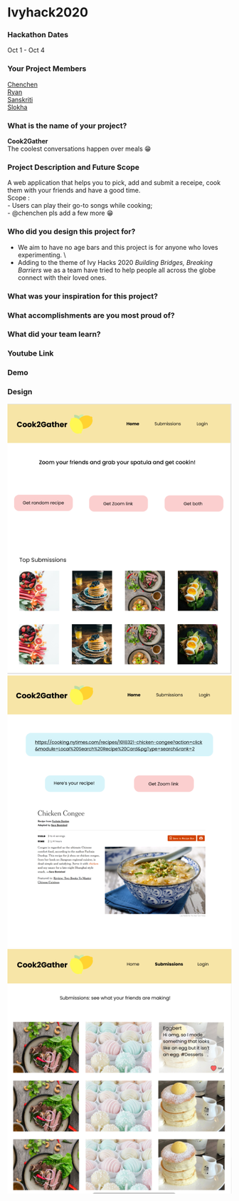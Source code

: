 # Ivyhack2020

### Hackathon Dates
Oct 1 - Oct 4
### Your Project Members
[Chenchen](https://github.com/chenchenlu) \
[Ryan](https://github.com/ryrytio) \
[Sanskriti](https://github.com/sanskritisukkal) \
[Slokha](https://github.com/slokhaiyer) 
### What is the name of your project?    
 **Cook2Gather** \
  The coolest conversations happen over meals :grin:
### Project Description and Future Scope
  A web application that helps you to pick, add and submit a receipe, cook them with your friends and have a good time. \
  Scope : \
             - Users can play their go-to songs while cooking; \
             -  @chenchen pls add a few more :grin:
### Who did you design this project for?
  - We aim to have no age bars and this project is for anyone who loves experimenting. \
  - Adding to the theme of Ivy Hacks 2020 *Building Bridges, Breaking Barriers* we as a team have tried to help people all across the globe connect with their loved ones.
  
### What was your inspiration for this project?


### What accomplishments are you most proud of?



### What did your team learn?

### Youtube Link

### Demo

### Design
![ScreenShot](https://github.com/slokhaiyer/Ivyhack2020/blob/master/Landing%20Page.png) 
![ScreenShot](https://github.com/slokhaiyer/Ivyhack2020/blob/master/receipe.png) 
![ScreenShot](https://github.com/slokhaiyer/Ivyhack2020/blob/master/submissions.png)
